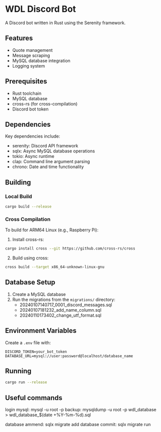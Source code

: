 # WDL Discord Bot

A Discord bot written in Rust using the Serenity framework.

## Features

- Quote management
- Message scraping
- MySQL database integration
- Logging system

## Prerequisites

- Rust toolchain
- MySQL database
- cross-rs (for cross-compilation)
- Discord bot token

## Dependencies

Key dependencies include:
- serenity: Discord API framework
- sqlx: Async MySQL database operations
- tokio: Async runtime
- clap: Command line argument parsing
- chrono: Date and time functionality

## Building

### Local Build

```bash
cargo build --release
```

### Cross Compilation

To build for ARM64 Linux (e.g., Raspberry Pi):

1. Install cross-rs:
```bash
cargo install cross --git https://github.com/cross-rs/cross
```

2. Build using cross:
```bash
cross build --target x86_64-unknown-linux-gnu
```

## Database Setup

1. Create a MySQL database
2. Run the migrations from the `migrations/` directory:
   - 20240107140717_0001_discord_messages.sql
   - 20240107181232_add_name_column.sql
   - 20240110173402_change_utf_format.sql

## Environment Variables

Create a `.env` file with:
```
DISCORD_TOKEN=your_bot_token
DATABASE_URL=mysql://user:password@localhost/database_name
```

## Running

```bash
cargo run --release
```


## Useful commands

login mysql: mysql -u root -p
backup: mysqldump -u root -p wdl_database > wdl_database_$(date +%Y-%m-%d).sql

database ammend: sqlx migrate add
database commit: sqlx migrate run